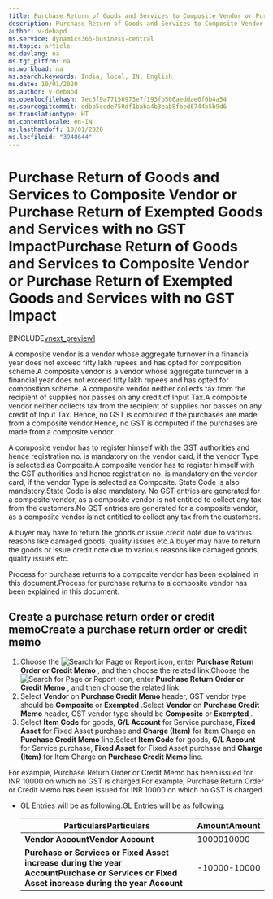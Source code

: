 ```yaml
---
title: Purchase Return of Goods and Services to Composite Vendor or Purchase Return of exempted goods and services with no GST Impact
description: Purchase Return of Goods and Services to Composite Vendor or Purchase Return of exempted goods and services with no GST Impact
author: v-debapd
ms.service: dynamics365-business-central
ms.topic: article
ms.devlang: na
ms.tgt_pltfrm: na
ms.workload: na
ms.search.keywords: India, local, IN, English
ms.date: 10/01/2020
ms.author: v-debapd
ms.openlocfilehash: 7ec5f9a77156973e7f193fb506aeddae0f6b4a54
ms.sourcegitcommit: ddbb5cede750df1baba4b3eab8fbed6744b5b9d6
ms.translationtype: HT
ms.contentlocale: en-IN
ms.lasthandoff: 10/01/2020
ms.locfileid: "3948644"
---
```

# <a name="purchase-return-of-goods-and-services-to-composite-vendor-or-purchase-return-of-exempted-goods-and-services-with-no-gst-impact"></a><span data-ttu-id="e03a1-103">Purchase Return of Goods and Services to Composite Vendor or Purchase Return of Exempted Goods and Services with no GST Impact</span><span class="sxs-lookup"><span data-stu-id="e03a1-103">Purchase Return of Goods and Services to Composite Vendor or Purchase Return of Exempted Goods and Services with no GST Impact</span></span>

[!INCLUDE[vnext_preview](../../includes/vnext_preview.md)]

<span data-ttu-id="e03a1-104">A composite vendor is a vendor whose aggregate turnover in a financial year does not exceed fifty lakh rupees and has opted for composition scheme.</span><span class="sxs-lookup"><span data-stu-id="e03a1-104">A composite vendor is a vendor whose aggregate turnover in a financial year does not exceed fifty lakh rupees and has opted for composition scheme.</span></span> <span data-ttu-id="e03a1-105">A composite vendor neither collects tax from the recipient of supplies nor passes on any credit of Input Tax.</span><span class="sxs-lookup"><span data-stu-id="e03a1-105">A composite vendor neither collects tax from the recipient of supplies nor passes on any credit of Input Tax.</span></span> <span data-ttu-id="e03a1-106">Hence, no GST is computed if the purchases are made from a composite vendor.</span><span class="sxs-lookup"><span data-stu-id="e03a1-106">Hence, no GST is computed if the purchases are made from a composite vendor.</span></span> 

<span data-ttu-id="e03a1-107">A composite vendor has to register himself with the GST authorities and hence registration no. is mandatory on the vendor card, if the vendor Type is selected as Composite.</span><span class="sxs-lookup"><span data-stu-id="e03a1-107">A composite vendor has to register himself with the GST authorities and hence registration no. is mandatory on the vendor card, if the vendor Type is selected as Composite.</span></span> <span data-ttu-id="e03a1-108">State Code is also mandatory.</span><span class="sxs-lookup"><span data-stu-id="e03a1-108">State Code is also mandatory.</span></span> <span data-ttu-id="e03a1-109">No GST entries are generated for a composite vendor, as a composite vendor is not entitled to collect any tax from the customers.</span><span class="sxs-lookup"><span data-stu-id="e03a1-109">No GST entries are generated for a composite vendor, as a composite vendor is not entitled to collect any tax from the customers.</span></span> 

<span data-ttu-id="e03a1-110">A buyer may have to return the goods or issue credit note due to various reasons like damaged goods, quality issues etc.</span><span class="sxs-lookup"><span data-stu-id="e03a1-110">A buyer may have to return the goods or issue credit note due to various reasons like damaged goods, quality issues etc.</span></span>

<span data-ttu-id="e03a1-111">Process for purchase returns to a composite vendor has been explained in this document.</span><span class="sxs-lookup"><span data-stu-id="e03a1-111">Process for purchase returns to a composite vendor has been explained in this document.</span></span>


## <a name="create-a-purchase-return-order-or-credit-memo"></a><span data-ttu-id="e03a1-112">Create a purchase return order or credit memo</span><span class="sxs-lookup"><span data-stu-id="e03a1-112">Create a purchase return order or credit memo</span></span>

1. <span data-ttu-id="e03a1-113">Choose the ![Search for Page or Report](image/search_small.png "Search for Page or Report icon") icon, enter **Purchase Return Order or Credit Memo** , and then choose the related link.</span><span class="sxs-lookup"><span data-stu-id="e03a1-113">Choose the ![Search for Page or Report](image/search_small.png "Search for Page or Report icon") icon, enter **Purchase Return Order or Credit Memo** , and then choose the related link.</span></span>
2. <span data-ttu-id="e03a1-114">Select **Vendor** on **Purchase Credit Memo** header, GST vendor type should be **Composite** or **Exempted** .</span><span class="sxs-lookup"><span data-stu-id="e03a1-114">Select **Vendor** on **Purchase Credit Memo** header, GST vendor type should be **Composite** or **Exempted** .</span></span>
3. <span data-ttu-id="e03a1-115">Select **Item Code** for goods, **G/L Account** for Service purchase, **Fixed Asset** for Fixed Asset purchase and **Charge (Item)** for Item Charge on **Purchase Credit Memo** line.</span><span class="sxs-lookup"><span data-stu-id="e03a1-115">Select **Item Code** for goods, **G/L Account** for Service purchase, **Fixed Asset** for Fixed Asset purchase and **Charge (Item)** for Item Charge on **Purchase Credit Memo** line.</span></span> 

<span data-ttu-id="e03a1-116">For example, Purchase Return Order or Credit Memo has been issued for INR 10000 on which no GST is charged.</span><span class="sxs-lookup"><span data-stu-id="e03a1-116">For example, Purchase Return Order or Credit Memo has been issued for INR 10000 on which no GST is charged.</span></span>

- <span data-ttu-id="e03a1-117">GL Entries will be as following:</span><span class="sxs-lookup"><span data-stu-id="e03a1-117">GL Entries will be as following:</span></span>

    |<span data-ttu-id="e03a1-118">Particulars</span><span class="sxs-lookup"><span data-stu-id="e03a1-118">Particulars</span></span>|<span data-ttu-id="e03a1-119">Amount</span><span class="sxs-lookup"><span data-stu-id="e03a1-119">Amount</span></span>|
    |----------------------------------|---------------------------------------|
    |<span data-ttu-id="e03a1-120">**Vendor Account**</span><span class="sxs-lookup"><span data-stu-id="e03a1-120">**Vendor Account**</span></span>|<span data-ttu-id="e03a1-121">10000</span><span class="sxs-lookup"><span data-stu-id="e03a1-121">10000</span></span>|
    |<span data-ttu-id="e03a1-122">**Purchase or Services or Fixed Asset increase during the year Account**</span><span class="sxs-lookup"><span data-stu-id="e03a1-122">**Purchase or Services or Fixed Asset increase during the year Account**</span></span>|<span data-ttu-id="e03a1-123">-10000</span><span class="sxs-lookup"><span data-stu-id="e03a1-123">-10000</span></span>|







































